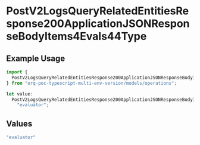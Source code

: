 # PostV2LogsQueryRelatedEntitiesResponse200ApplicationJSONResponseBodyItems4Evals44Type

## Example Usage

```typescript
import {
  PostV2LogsQueryRelatedEntitiesResponse200ApplicationJSONResponseBodyItems4Evals44Type,
} from "orq-poc-typescript-multi-env-version/models/operations";

let value:
  PostV2LogsQueryRelatedEntitiesResponse200ApplicationJSONResponseBodyItems4Evals44Type =
    "evaluator";
```

## Values

```typescript
"evaluator"
```